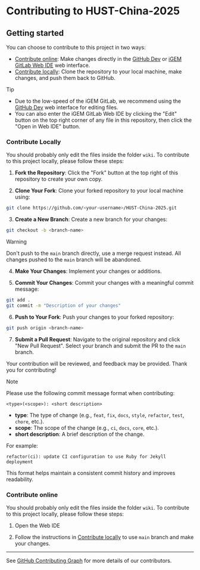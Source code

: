 # Contributing to HUST-China-2025

## Getting started

You can choose to contribute to this project in two ways:

- [Contribute online](#contribute-online): Make changes directly in the [GitHub Dev](https://github.dev/Lucas04-nhr/HUST-China-2025) or [iGEM GitLab Web IDE](https://gitlab.igem.org/-/ide/project/2025/hust-china/edit/main/-/) web interface.
- [Contribute locally](#contribute-locally): Clone the repository to your local machine, make changes, and push them back to GitHub.

> [!TIP]
> - Due to the low-speed of the iGEM GitLab, we recommend using the [GitHub Dev](https://github.dev/Lucas04-nhr/HUST-China-2025) web interface for editing files.
> - You can also enter the iGEM GitLab Web IDE by clicking the "Edit" button on the top right corner of any file in this repository, then click the "Open in Web IDE" button.

### Contribute Locally

You should probably only edit the files inside the folder `wiki`. To contribute to this project locally, please follow these steps:

1. **Fork the Repository**: Click the "Fork" button at the top right of this repository to create your own copy.

2. **Clone Your Fork**: Clone your forked repository to your local machine using:
  ```bash
  git clone https://github.com/<your-username>/HUST-China-2025.git
  ```

3. **Create a New Branch**: Create a new branch for your changes:
  ```bash
  git checkout -b <branch-name>
  ```

> [!WARNING]
> Don't push to the `main` branch directly, use a merge request instead. All changes pushed to the `main` branch will be abandoned.

4. **Make Your Changes**: Implement your changes or additions.

5. **Commit Your Changes**: Commit your changes with a meaningful commit message:
  ```bash
  git add .
  git commit -m "Description of your changes"
  ```

6. **Push to Your Fork**: Push your changes to your forked repository:
  ```bash
  git push origin <branch-name>
  ```

7. **Submit a Pull Request**: Navigate to the original repository and click "New Pull Request". Select your branch and submit the PR to the `main` branch.

Your contribution will be reviewed, and feedback may be provided. Thank you for contributing!

> [!NOTE]
> 
> Please use the following commit message format when contributing:
> 
> ```
> <type>(<scope>): <short description>
> ```
> 
> - **type**: The type of change (e.g., `feat`, `fix`, `docs`, `style`, `refactor`, `test`, `chore`, etc.).
> - **scope**: The scope of the change (e.g., `ci`, `docs`, `core`, etc.).
> - **short description**: A brief description of the change.
>
> For example:
> ```
> refactor(ci): update CI configuration to use Ruby for Jekyll deployment
> ```
>
> This format helps maintain a consistent commit history and improves readability.

### Contribute online

You should probably only edit the files inside the folder `wiki`. To contribute to this project locally, please follow these steps:

1. Open the Web IDE

2. Follow the instructions in [Contribute locally](#contribute-locally) to use `main` branch and make your changes.

---

See [GitHub Contributing Graph](https://github.com/Lucas04-nhr/HUST-China_2025/graphs/contributors) for more details of our contributors.